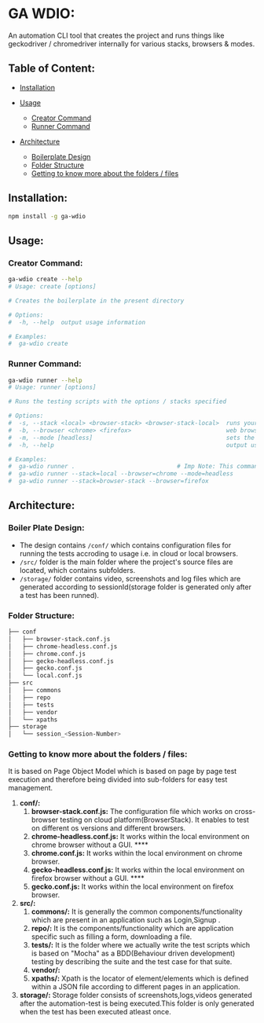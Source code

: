 # GA WDIO:

An automation CLI tool that creates the project and runs things like geckodriver / chromedriver internally for various stacks, browsers & modes.

## Table of Content:

- [Installation](#installation)

- [Usage](#usage)

	- [Creator Command](#creator-command)
	- [Runner Command](#runner-command)

- [Architecture](#architecture)

	- [Boilerplate Design](#boilerplate-design)
	- [Folder Structure](#folder-structure)
	- [Getting to know more about the folders / files](#getting-to-know-more-about-the-folders--files)

## Installation:

```sh
npm install -g ga-wdio
```

## Usage:

### Creator Command:

```sh
ga-wdio create --help
# Usage: create [options]

# Creates the boilerplate in the present directory

# Options:
#  -h, --help  output usage information

# Examples:
#  ga-wdio create
```

### Runner Command:

```sh
ga-wdio runner --help
# Usage: runner [options]

# Runs the testing scripts with the options / stacks specified

# Options:
#  -s, --stack <local> <browser-stack> <browser-stack-local>  runs your tests on the local system or browser-stack (default: "local")
#  -b, --browser <chrome> <firefox>                           web browser [chrome or firefox] (default: "chrome")
#  -m, --mode [headless]                                      sets the mode to the run web-browser, this feature is applicable only with local stack (default: "head")
#  -h, --help                                                 output usage information

# Examples:
#  ga-wdio runner . 							# Imp Note: This command will set all the default values
#  ga-wdio runner --stack=local --browser=chrome --mode=headless
#  ga-wdio runner --stack=browser-stack --browser=firefox
```

## Architecture:

### Boiler Plate Design:

- The design contains `/conf/` which contains  configuration files for running the tests accroding to usage i.e. in cloud or local browsers.
- `/src/` folder is the main folder where the project's source files are located, which contains subfolders.
- `/storage/` folder  contains video, screenshots and log files which are generated according to sessionId(storage folder is generated only after a test has been runned).

### Folder Structure:

```sh
├── conf
│   ├── browser-stack.conf.js
│   ├── chrome-headless.conf.js
│   ├── chrome.conf.js
│   ├── gecko-headless.conf.js
│   ├── gecko.conf.js
│   └── local.conf.js
├── src
│   ├── commons
│   ├── repo
│   ├── tests
│   ├── vendor
│   └── xpaths
├── storage
│   └── session_<Session-Number>
```

### Getting to know more about the folders / files:

It is based on Page Object Model which is based on page by page test execution and therefore being divided into sub-folders for easy test management.

1. **conf/:**
	1. **browser-stack.conf.js:** The configuration file which works on cross-browser testing on cloud platform(BrowserStack). It enables to test on different os versions and different browsers.
	2. **chrome-headless.conf.js:** It works within the local environment on chrome browser without a GUI. ****
	3. **chrome.conf.js:** It works within the local environment on chrome browser.
	4. **gecko-headless.conf.js:** It works within the local environment on firefox browser without a GUI. ****
	5. **gecko.conf.js:** It works within the local environment on firefox browser.
2. **src/:**
	1. **commons/:** It is generally the common components/functionality which are present in an application such as Login,Signup .
	2. **repo/:** It is the components/functionality which are application specific such as filling a form, downloading a file.
	3. **tests/:** It is the folder where we actually write the test scripts which is based on "Mocha" as a BDD(Behaviour driven development) testing by describing the suite and the test case for that suite.
	4. **vendor/:** 
	5. **xpaths/:** Xpath is the locator of element/elements which is defined within a JSON file according to different pages in an application.
3. **storage/:** Storage folder consists of screenshots,logs,videos generated after the automation-test is being executed.This folder is only generated when the test has been executed atleast once.

